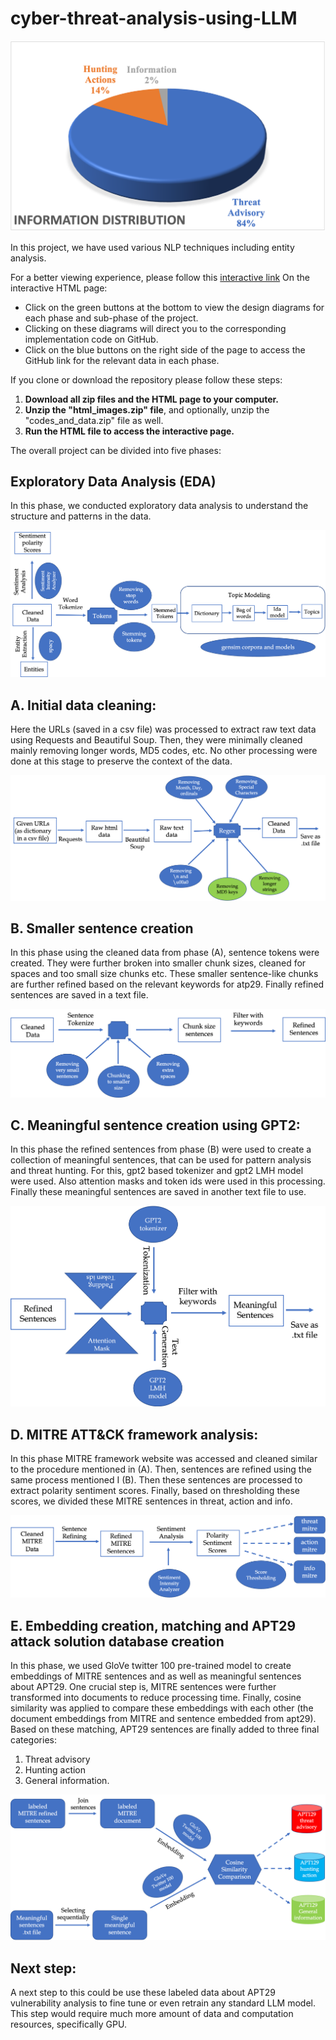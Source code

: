 # cyber-threat-analysis-using-LLM

[![threat analysis](https://github.com/shubha07m/cyber-threat-analysis-using-LLM/blob/main/html_images/distro.png)](https://github.com/shubha07m/cyber-threat-analysis-using-LLM/blob/main/helper_functions.py)

In this project, we have used various NLP techniques including entity analysis.

For a better viewing experience, please follow this [interactive link](https://shubha07m.github.io/cyber-threat-analysis-using-LLM/)
On the interactive HTML page:
- Click on the green buttons at the bottom to view the design diagrams for each phase and sub-phase of the project.
- Clicking on these diagrams will direct you to the corresponding implementation code on GitHub.
- Click on the blue buttons on the right side of the page to access the GitHub link for the relevant data in each phase.

If you clone or download the repository please follow these steps:

1. **Download all zip files and the HTML page to your computer.**
2. **Unzip the "html_images.zip" file**, and optionally, unzip the "codes_and_data.zip" file as well.
3. **Run the HTML file to access the interactive page.**


The overall project can be divided into five phases:

## Exploratory Data Analysis (EDA)

In this phase, we conducted exploratory data analysis to understand the structure and patterns in the data.

[![EDA Diagram](https://github.com/shubha07m/cyber-threat-analysis-using-LLM/blob/main/html_images/eda.png)](https://github.com/shubha07m/cyber-threat-analysis-using-LLM/blob/main/preprocess.py)

## A. Initial data cleaning:

Here the URLs (saved in a csv file) was processed to extract raw text data using Requests and Beautiful Soup. Then, they were minimally cleaned mainly removing longer words, MD5 codes, etc. No other processing were done at this stage to preserve the context of the data.

[![Phase A Diagram](https://github.com/shubha07m/cyber-threat-analysis-using-LLM/blob/main/html_images/cleaning.png)](https://github.com/shubha07m/cyber-threat-analysis-using-LLM/blob/main/data_cleaning.ipynb)

## B. Smaller sentence creation

In this phase using the cleaned data from phase (A), sentence tokens were created. They were further broken into smaller chunk sizes, cleaned for spaces and too small size chunks etc. These smaller sentence-like chunks are further refined based on the relevant keywords for atp29. Finally refined sentences are saved in a text file.

[![Phase B Diagram](https://github.com/shubha07m/cyber-threat-analysis-using-LLM/blob/main/html_images/sentence_refining.png)](https://github.com/shubha07m/cyber-threat-analysis-using-LLM/blob/main/apt_analysis.ipynb)

## C. Meaningful sentence creation using GPT2:

In this phase the refined sentences from phase (B) were used to create a collection of meaningful sentences, that can be used for pattern analysis and threat hunting. For this, gpt2 based tokenizer and gpt2 LMH model were used. Also attention masks and token ids were used in this processing. Finally these meaningful sentences are saved in another text file to use.

[![Phase C Diagram](https://github.com/shubha07m/cyber-threat-analysis-using-LLM/blob/main/html_images/sentence_generation.png)](https://github.com/shubha07m/cyber-threat-analysis-using-LLM/blob/main/apt_analysis.ipynb)

## D. MITRE ATT&CK framework analysis:
In this phase MITRE framework website was accessed and cleaned similar to the procedure mentioned in (A). Then, sentences are refined using the same process mentioned I (B). Then these sentences are processed to extract polarity sentiment scores. Finally, based on thresholding these scores, we divided these MITRE sentences in threat, action and info.

[![Phase D Diagram](https://github.com/shubha07m/cyber-threat-analysis-using-LLM/blob/main/html_images/mitredata_thresholded.png)]([code_link](https://github.com/shubha07m/cyber-threat-analysis-using-LLM/blob/main/mitre_analysis.ipynb))

## E. Embedding creation, matching and APT29 attack solution database creation

In this phase, we used GloVe twitter 100 pre-trained model to create embeddings of MITRE sentences and as well as meaningful sentences about APT29. One crucial step is, MITRE sentences were further transformed into documents to reduce processing time. Finally, cosine similarity was applied to compare these embeddings with each other (the document embeddings from MITRE and sentence embedded from apt29). Based on these matching, APT29 sentences are finally added to three final categories: 

1. Threat advisory 
2. Hunting action 
3. General information.

[![Phase E Diagram](https://github.com/shubha07m/cyber-threat-analysis-using-LLM/blob/main/html_images/final.png)](https://github.com/shubha07m/cyber-threat-analysis-using-LLM/blob/main/mitre_analysis.ipynb)


## Next step:

A next step to this could be use these labeled data about APT29 vulnerability analysis to fine tune or even retrain any standard LLM model. This step would require much more amount of data and computation resources, specifically GPU.
